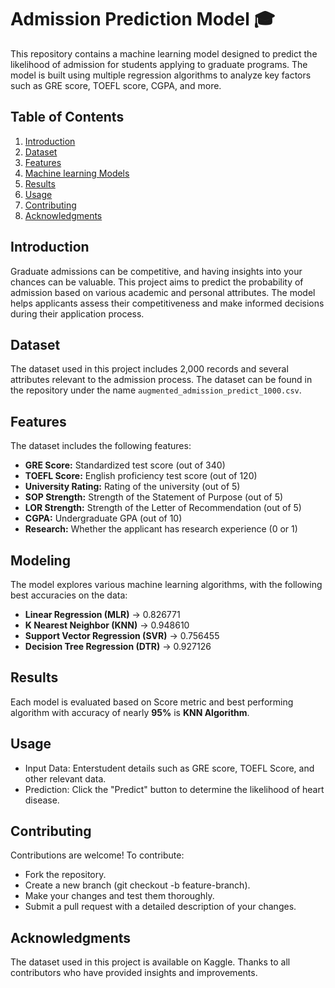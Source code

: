 # Admission Prediction Model 🎓

This repository contains a machine learning model designed to predict the likelihood of admission for students applying to graduate programs. The model is built using multiple regression algorithms to analyze key factors such as GRE score, TOEFL score, CGPA, and more.

## Table of Contents
1. [Introduction](#introduction)
2. [Dataset](#dataset)
3. [Features](#features)
4. [Machine learning Models](#modeling)
5. [Results](#results)
6. [Usage](#usage)
7. [Contributing](#contributing)
8. [Acknowledgments](#acknowledgments)

## Introduction

Graduate admissions can be competitive, and having insights into your chances can be valuable. This project aims to predict the probability of admission based on various academic and personal attributes. The model helps applicants assess their competitiveness and make informed decisions during their application process.

## Dataset

The dataset used in this project includes 2,000 records and several attributes relevant to the admission process. The dataset can be found in the repository under the name `augmented_admission_predict_1000.csv`.

## Features

The dataset includes the following features:
- **GRE Score:** Standardized test score (out of 340)
- **TOEFL Score:** English proficiency test score (out of 120)
- **University Rating:** Rating of the university (out of 5)
- **SOP Strength:** Strength of the Statement of Purpose (out of 5)
- **LOR Strength:** Strength of the Letter of Recommendation (out of 5)
- **CGPA:** Undergraduate GPA (out of 10)
- **Research:** Whether the applicant has research experience (0 or 1)

## Modeling

The model explores various machine learning algorithms, with the following best accuracies on the data:

- **Linear Regression (MLR)** -> 0.826771
- **K Nearest Neighbor (KNN)** -> 0.948610
- **Support Vector Regression (SVR)** -> 0.756455
- **Decision Tree Regression (DTR)** -> 0.927126


## Results

Each model is evaluated based on Score metric and best performing algorithm with accuracy of nearly **95%** is **KNN Algorithm**.

## Usage
- Input Data: Enterstudent details such as GRE score, TOEFL Score, and other relevant data.
- Prediction: Click the "Predict" button to determine the likelihood of heart disease.

## Contributing
Contributions are welcome! To contribute:

- Fork the repository.
- Create a new branch (git checkout -b feature-branch).
- Make your changes and test them thoroughly.
- Submit a pull request with a detailed description of your changes.

## Acknowledgments
The dataset used in this project is available on Kaggle. Thanks to all contributors who have provided insights and improvements.
